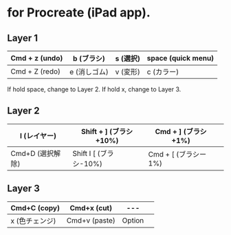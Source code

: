 # for Procreate (iPad app).

## Layer 1

| Cmd + z (undo) | b (ブラシ)   | s (選択)   | space (quick menu)    |
| ----           | ----         | ----                   | ----     |
| Cmd + Z (redo) | e (消しゴム) | v (変形) | c  (カラー) |

If hold space, change to Layer 2.
If hold x, change to Layer 3.

## Layer 2

| l (レイヤー)     | Shift + ] (ブラシ+10%) | Cmd + ] (ブラシ+1%) |      |
| ----             | ----       | ----    | ---- |
| Cmd+D (選択解除) | Shift I [ (ブラシ-10%) | Cmd + [ (ブラシー1%) |      |

## Layer 3

| Cmd+C (copy) | Cmd+x (cut)   | ---  |      |
| ----         | ----          | ---- | ---- |
| x (色チェンジ) | Cmd+v (paste) | Option |      |
